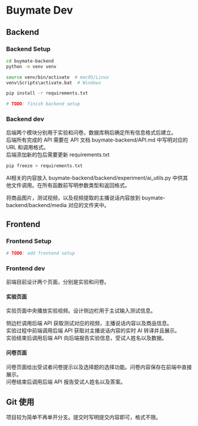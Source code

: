 # Buymate Dev

## Backend

### Backend Setup

```bash
cd buymate-backend
python -m venv venv

source venv/bin/activate  # macOS/Linux
venv\Scripts\activate.bat  # Windows

pip install -r requirements.txt

# TODO: finish backend setup
```

### Backend dev

后端两个模块分别用于实验和问卷。数据库稍后确定所有信息格式后建立。  
后端所有完成的 API 需要在 API 文档 buymate-backend/API.md 中写明对应的 URL 和调用格式。  
后端添加新的包后需要更新 requirements.txt  

```bash
pip freeze > requirements.txt
```

AI相关的内容放入 buymate-backend/backend/experiment/ai_utils.py 中供其他文件调用。在所有函数前写明参数类型和返回格式。  

将商品图片，测试视频，以及视频提取的主播说话内容放到 buymate-backend/backend/media 对应的文件夹中。  

## Frontend

### Frontend Setup

```bash
# TODO: add frontend setup
```

### Frontend dev

前端目前设计两个页面，分别是实验和问卷。  

#### 实验页面

实验页面中央播放实验视频。设计侧边栏用于主试输入测试信息。  

侧边栏调用后端 API 获取测试对应的视频，主播说话内容以及商品信息。  
实验过程中前端调用后端 API 获取对主播说话内容的实时 AI 转译并且展示。  
实验结束后调用后端 API 向后端报告实验信息，受试人姓名以及数据。  

#### 问卷页面

问卷页面给出受试者问卷提示以及选择题的选择功能。问卷内容保存在前端中直接展示。  
问卷结束后调用后端 API 报告受试人姓名以及答案。

## Git 使用

项目较为简单不再单开分支。提交时写明提交内容即可，格式不限。  
